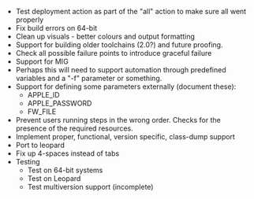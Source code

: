   * Test deployment action as part of the "all" action to make sure all went properly
  * Fix build errors on 64-bit
  * Clean up visuals - better colours and output formatting
  * Support for building older toolchains (2.0?) and future proofing.
  * Check all possible failure points to introduce graceful failure
  * Support for MIG
  * Perhaps this will need to support automation through predefined variables and a "-f" parameter or something.
  * Support for defining some parameters externally (document these):
    * APPLE\_ID
    * APPLE\_PASSWORD
    * FW\_FILE
  * Prevent users running steps in the wrong order. Checks for the presence of the required resources.
  * Implement proper, functional, version specific, class-dump support
  * Port to leopard
  * Fix up 4-spaces instead of tabs
  * Testing
    * Test on 64-bit systems
    * Test on Leopard
    * Test multiversion support (incomplete)
